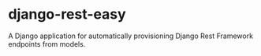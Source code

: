 django-rest-easy
================

A Django application for automatically provisioning Django Rest Framework endpoints from models.
